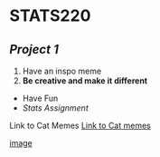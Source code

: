 # **STATS220**
## *Project 1*

1. Have an inspo meme
2. **Be creative and make it different**

* Have Fun
* *Stats Assignment*

Link to Cat Memes [Link to Cat memes]("https://www.pinterest.nz/LiterallyLuigi/cat-memes/")

[image](https://github.com/ewensyee/my_repo/assets/161990653/ced9a057-e744-4a69-98a7-5802183db030)

